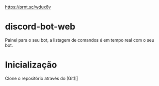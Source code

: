 https://prnt.sc/wdux6v

# discord-bot-web
Painel para o seu bot, a listagem de comandos é em tempo real com o seu bot.

# Inicialização
Clone o repositório através do (Git)[]
